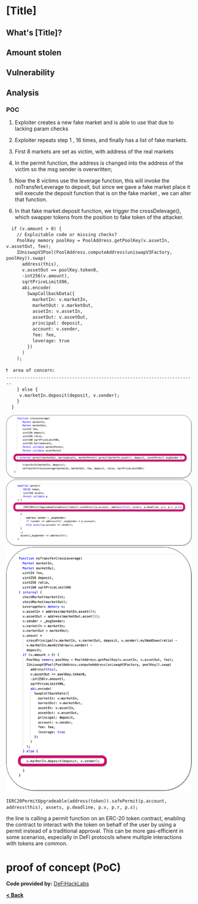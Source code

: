 # [Title]


## What's [Title]?


## Amount stolen



## Vulnerability



## Analysis



### POC


1. Exploiter creates a new fake market and is able to use that due to lacking param checks

2. Exploiter repeats step 1 , 16 times, and finally has a list of fake markets.

3. First 8 markets are set as victim, with address of the real markets


5.  In the permit function, the address  is changed into the address of the victim so the msg sender is overwritten;

4. Now the 8 victims use the leverage function, this will invoke the noTransferLeverage to deposit, but since we gave a fake market place it will execute the deposit function that is on the fake market , we can alter that function.

5. In that fake market.deposit function, we trigger the crossDelevage(), which swapper tokens from the position to fake token of the attacker.


```solidity
  if (v.amount > 0) {
    // Exploitable code or missing checks?
    PoolKey memory poolKey = PoolAddress.getPoolKey(v.assetIn, v.assetOut, fee);
    IUniswapV3Pool(PoolAddress.computeAddress(uniswapV3Factory, poolKey)).swap(
      address(this),
      v.assetOut == poolKey.token0,
      -int256(v.amount),
      sqrtPriceLimitX96,
      abi.encode(
        SwapCallbackData({
          marketIn: v.marketIn,
          marketOut: v.marketOut,
          assetIn: v.assetIn,
          assetOut: v.assetOut,
          principal: deposit,
          account: v.sender,
          fee: fee,
          leverage: true
        })
      )
    );

❗  area of concern:
------------------------------------------------------------------------
    } else {
     v.marketIn.deposit(deposit, v.sender);
    }
  }
```
![euler Image](../images/exactly/exactly.drawio.png)
![euler Image](../images/exactly/exactly2.drawio.png)
![euler Image](../images/exactly/exactly3.drawio.png)




`IERC20PermitUpgradeable(address(token)).safePermit(p.account, address(this), assets, p.deadline, p.v, p.r, p.s);`


the line is calling a permit function on an ERC-20 token contract, 
enabling the contract to interact with the token on behalf of the user 
by using a permit instead of a traditional approval. This can be more gas-efficient 
in some scenarios, especially in DeFi protocols where multiple interactions with tokens are common.



# proof of concept (PoC) 

**Code provided by:** [DeFiHackLabs](https://github.com/SunWeb3Sec/DeFiHackLabs/blob/main/src/test/88mph_exp.sol)


[**< Back**](https://patronasxdxd.github.io/CTFS/)


